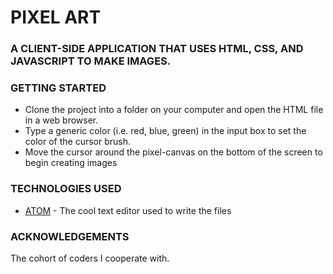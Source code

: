 # PIXEL ART

### A CLIENT-SIDE APPLICATION THAT USES HTML, CSS, AND JAVASCRIPT TO MAKE IMAGES.

### GETTING STARTED
* Clone the project into a folder on your computer and open the HTML file in a web browser. 
* Type a generic color (i.e. red, blue, green) in the input box to set the color of the cursor brush.
* Move the cursor around the pixel-canvas on the bottom of the screen to begin creating images

### TECHNOLOGIES USED
* [ATOM](https://atom.io) - The cool text editor used to write the files

### ACKNOWLEDGEMENTS
The cohort of coders I cooperate with.


